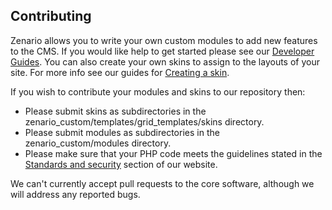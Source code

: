 Contributing
-----------------------------

Zenario allows you to write your own custom modules to add new features to the CMS. If you would like help to get started please see our [Developer Guides](http://zenar.io/developer-documentation). You can also create your own skins to assign to the layouts of your site. For more info see our guides for [Creating a skin](http://zenar.io/creating-a-skin).

If you wish to contribute your modules and skins to our repository then:

* Please submit skins as subdirectories in the zenario_custom/templates/grid_templates/skins directory.
* Please submit modules as subdirectories in the zenario_custom/modules directory.
* Please make sure that your PHP code meets the guidelines stated in the [Standards and security](http://zenar.io/standards-and-security) section of our website.

We can't currently accept pull requests to the core software, although we will address any reported bugs.
